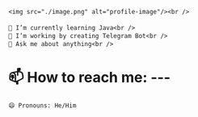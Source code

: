     
	<img src="./image.png" alt="profile-image"/><br />
	
	🌱 I’m currently learning Java<br />
	🌱 I’m working by creating Telegram Bot<br />
    💬 Ask me about anything<br />
#    📫 How to reach me: ---<br />
    😄 Pronouns: He/Him
